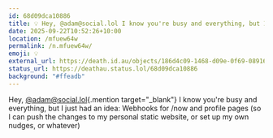 ```yaml
---
id: 68d09dca10886
title: 💡 Hey, @adam@social.lol I know you're busy and everything, but I...
date: 2025-09-22T10:52:26+10:00
location: /mfuew64w
permalink: /n.mfuew64w/
emoji: 💡
external_url: https://death.id.au/objects/186d4c09-1468-d09e-0f69-089160049373
status_url: https://deathau.status.lol/68d09dca10886
background: "#ffeadb"
---
```


Hey, [@adam@social.lol](https://social.lol/@adam){.mention target="_blank"} I know you're busy and everything, but I just had an idea:
Webhooks for /now and profile pages (so I can push the changes to my personal static website, or set up my own nudges, or whatever)
